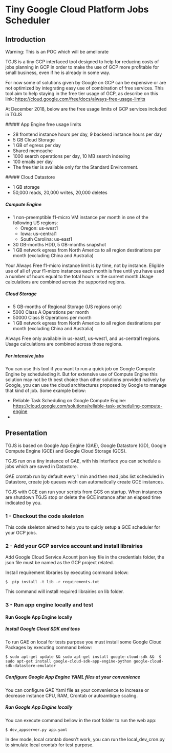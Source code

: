 # Tiny Google Cloud Platform Jobs Scheduler

## Introduction 

Warning: This is an POC which will be ameliorate

TGJS is a tiny GCP interfaced tool designed to help for reducing  costs of jobs planning in GCP in order to make the use of GCP more profitable for small business, even if he is already in some way.

For now some of solutions given by Google on GCP can be expensive or are not optimized by integrating easy use of combination of free services. This tool aim to help staying in the free tier usage of GCP,  as describe on this link: https://cloud.google.com/free/docs/always-free-usage-limits

At December 2018, below are the free usage limits of GCP services included in TGJS

##### App Engine free usage limits

- 28 frontend instance hours per day, 9 backend instance hours per day
- 5 GB Cloud Storage
- 1 GB of egress per day
- Shared memcache
- 1000 search operations per day, 10 MB search indexing
- 100 emails per day
- The free tier is available only for the Standard Environment.

##### Cloud Datastore

- 1 GB storage
- 50,000 reads, 20,000 writes, 20,000 deletes

##### Compute Engine

- 1 non-preemptible f1-micro VM instance per month in one of the following US regions:
    - Oregon: us-west1
    - Iowa: us-central1
    - South Carolina: us-east1
- 30 GB-months HDD, 5 GB-months snapshot
- 1 GB network egress from North America to all region destinations per month (excluding China and Australia)

Your Always Free f1-micro instance limit is by time, not by instance. Eligible use of all of your f1-micro instances each month is free until you have used a number of hours equal to the total hours in the current month.Usage calculations are combined across the supported regions.

##### Cloud Storage

- 5 GB-months of Regional Storage (US regions only)
- 5000 Class A Operations per month
- 50000 Class B Operations per month
- 1 GB network egress from North America to all region destinations per month (excluding China and Australia)

Always Free only available in us-east1, us-west1, and us-central1 regions. Usage calculations are combined across those regions.

##### For intensive jobs 

You can use this tool if you want to run a quick job on Google Compute Engine by scheduleding it. But for extensive use of Compute Engine this solution may not be th best choice than other solutions provided natively by Google, you can use the cloud architectures proposed by Google to manage that kind of job. Some example below:
- Reliable Task Scheduling on Google Compute Engine: https://cloud.google.com/solutions/reliable-task-scheduling-compute-engine
- 



## Presentation 

TGJS is based on Google App Engine (GAE), Google Datastore (GD), Google Compute Engine (GCE) and Google Cloud Storage (GCS).

TGJS run on a tiny instance of GAE, with his interface you can schedule a jobs which are saved in Datastore. 

GAE crontab run by default every 1 min and  then read jobs list scheduled in Datastore, create job queues wich can automatically create GCE instances. 

TGJS with GCE can run your scripts from GCS on startup. When instances are shutdown  TGJS stop or delete the GCE instance after an elapsed time indicated by you.

### 1 - Checkout the code skeleton

This code skeleton aimed to help you to quicly setup a GCE scheduler for your GCP jobs.

### 2 - Add your GCP service account and install librairies

Add Google Cloud Service Acount json key file in the credentials folder, the json file must be named as the GCP project related.

Install requirement libraries by executing command below:

```
$  pip install -t lib -r requirements.txt
```

This command will install required librairies on lib folder.

### 3 - Run app engine locally and test

#### Run Google App Engine locally

##### Install Google Cloud SDK and toos

To run GAE on local for tests purpose you must install some Google Cloud Packages by executing command below:

```
$ sudo apt-get update && sudo apt-get install google-cloud-sdk &&  $ sudo apt-get install google-cloud-sdk-app-engine-python google-cloud-sdk-datastore-emulator 
```

##### Configure Google App Engine YAML files at your convenience

You can configure GAE Yaml file as your convenience to increase or decrease instance CPU, RAM, Crontab or autoamtique scaling.

##### Run Google App Engine locally

You can execute command bellow in the root folder to run the web app:

```
$ dev_appserver.py app.yaml 
```

In dev mode, local crontab doesn't work, you can run the local_dev_cron.py to simulate local crontab for test purpose.






